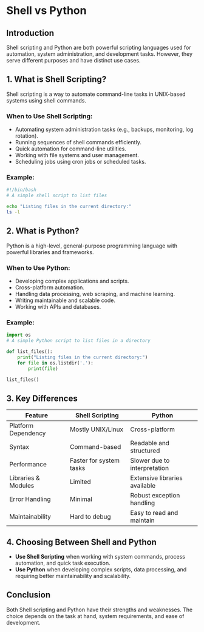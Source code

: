 # Shell vs Python

## Introduction
Shell scripting and Python are both powerful scripting languages used for automation, system administration, and development tasks. However, they serve different purposes and have distinct use cases.

## 1. What is Shell Scripting?
Shell scripting is a way to automate command-line tasks in UNIX-based systems using shell commands.

### When to Use Shell Scripting:
- Automating system administration tasks (e.g., backups, monitoring, log rotation).
- Running sequences of shell commands efficiently.
- Quick automation for command-line utilities.
- Working with file systems and user management.
- Scheduling jobs using cron jobs or scheduled tasks.

### Example:
```sh
#!/bin/bash
# A simple shell script to list files

echo "Listing files in the current directory:"
ls -l
```

## 2. What is Python?
Python is a high-level, general-purpose programming language with powerful libraries and frameworks.

### When to Use Python:
- Developing complex applications and scripts.
- Cross-platform automation.
- Handling data processing, web scraping, and machine learning.
- Writing maintainable and scalable code.
- Working with APIs and databases.

### Example:
```python
import os
# A simple Python script to list files in a directory

def list_files():
    print("Listing files in the current directory:")
    for file in os.listdir('.'):
        print(file)

list_files()
```

## 3. Key Differences

| Feature        | Shell Scripting | Python |
|---------------|----------------|--------|
| Platform Dependency | Mostly UNIX/Linux | Cross-platform |
| Syntax        | Command-based | Readable and structured |
| Performance   | Faster for system tasks | Slower due to interpretation |
| Libraries & Modules | Limited | Extensive libraries available |
| Error Handling | Minimal | Robust exception handling |
| Maintainability | Hard to debug | Easy to read and maintain |

## 4. Choosing Between Shell and Python
- **Use Shell Scripting** when working with system commands, process automation, and quick task execution.
- **Use Python** when developing complex scripts, data processing, and requiring better maintainability and scalability.

## Conclusion
Both Shell scripting and Python have their strengths and weaknesses. The choice depends on the task at hand, system requirements, and ease of development.

